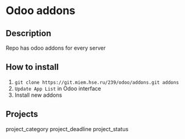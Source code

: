 # Odoo addons
## Description
Repo has odoo addons for every server
## How to install
1. `git clone https://git.miem.hse.ru/239/odoo/addons.git addons`
2. `Update App List` in Odoo interface
3. Install new addons

## Projects
project_category
project_deadline
project_status
